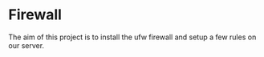 # Firewall
The aim of this project is to install the ufw firewall and setup a few rules on our server.
